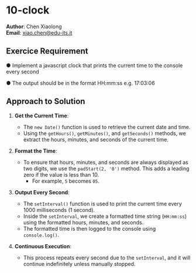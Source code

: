 # 10-clock

**Author**: Chen Xiaolong  
**Email**: xiao.chen@edu-its.it  

## Exercice Requirement  

● Implement a javascript clock that prints the current time to the console
every second

● The output should be in the format HH:mm:ss e.g. 17:03:06

## Approach to Solution

1. **Get the Current Time**:
   - The `new Date()` function is used to retrieve the current date and time.
   - Using the `getHours()`, `getMinutes()`, and `getSeconds()` methods, we extract the hours, minutes, and seconds of the current time.

2. **Format the Time**:
   - To ensure that hours, minutes, and seconds are always displayed as two digits, we use the `padStart(2, '0')` method. This adds a leading zero if the value is less than 10.
     - For example, `5` becomes `05`.

3. **Output Every Second**:
   - The `setInterval()` function is used to print the current time every 1000 milliseconds (1 second).
   - Inside the `setInterval`, we create a formatted time string (`HH:mm:ss`) using the formatted hours, minutes, and seconds.
   - The formatted time is then logged to the console using `console.log()`.

4. **Continuous Execution**:
   - This process repeats every second due to the `setInterval`, and it will continue indefinitely unless manually stopped.

